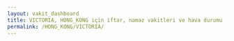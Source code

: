 ```yaml
---
layout: vakit_dashboard
title: VICTORIA, HONG_KONG için iftar, namaz vakitleri ve hava durumu - ilçe/eyalet seç
permalink: /HONG_KONG/VICTORIA/
---
```


<script type="text/javascript">
  var GLOBAL_COUNTRY = 'HONG_KONG';
  var GLOBAL_CITY = 'VICTORIA';
  var GLOBAL_STATE = '';
  var lat = 72;
  var lon = 21;
</script>
